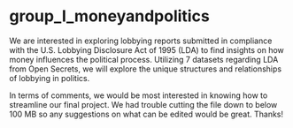 # group_I_moneyandpolitics

We are interested in exploring lobbying reports submitted in compliance with the U.S. Lobbying Disclosure Act of 1995 (LDA) to find insights on how money influences the political process. Utilizing 7 datasets regarding LDA from Open Secrets, we will explore the unique structures and relationships of lobbying in politics. 

In terms of comments, we would be most interested in knowing how to streamline our final project. We had trouble cutting the file down to below 100 MB so any suggestions on what can be edited would be great. Thanks!
